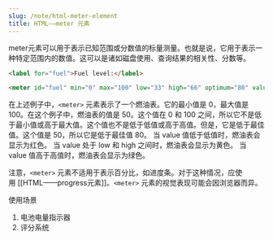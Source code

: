 ```yaml
---
slug: /note/html-meter-element
title: HTML——meter 元素
---
```

meter元素可以用于表示已知范围或分数值的标量测量。也就是说，它用于表示一种特定范围内的数值。这可以是诸如磁盘使用、查询结果的相关性、分数等。
```html
<label for="fuel">Fuel level:</label>

<meter id="fuel" min="0" max="100" low="33" high="66" optimum="80" value="50">at 50/100</meter>

```
在上述例子中，`<meter>` 元素表示了一个燃油表。它的最小值是 0，最大值是 100。在这个例子中，燃油表的值是 50。这个值在 0 和 100 之间，所以它不是低于最小值或高于最大值。这个值也不是低于低值或高于高值。但是，它是低于最佳值。这个值是 50，所以它是低于最佳值 80。
当 value 值低于低值时，燃油表会显示为红色。
当 value 处于 low 和 high 之间时，燃油表会显示为黄色。
当 value 值高于高值时，燃油表会显示为绿色。

注意，`<meter>` 元素不适用于表示百分比，如进度条。对于这种情况，应使用 [[HTML——progress元素]]。`<meter>` 元素的视觉表现可能会因浏览器而异。

使用场景
1. 电池电量指示器
2. 评分系统
